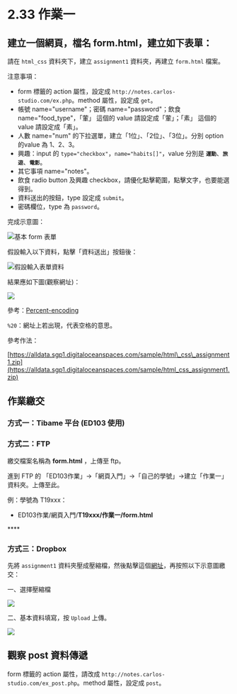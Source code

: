 # 2.33 作業一

## 建立一個網頁，檔名 form.html，建立如下表單：

請在 `html_css` 資料夾下，建立 `assignment1` 資料夾，再建立 `form.html` 檔案。

注意事項：

* form 標籤的 action 屬性，設定成 `http://notes.carlos-studio.com/ex.php`。method 屬性，設定成 `get`。
* 帳號 name="username"；密碼 name="password"；飲食 name="food\_type"，「葷」 這個的 value 請設定成「葷」；「素」 這個的 value 請設定成「素」。
* 人數 name="num" 的下拉選單，建立「1位」、「2位」、「3位」。分別 option 的value 為 1、2、3。
* 興趣：input 的 `type="checkbox"`，`name="habits[]"`，value 分別是 **`運動`**、**`旅遊`**、**`電影`**。
* 其它事項 name="notes"。
* 飲食 radio button 及興趣 checkbox，請優化點擊範圍，點擊文字，也要能選得到。
* 資料送出的按鈕，type 設定成 `submit`。
* 密碼欄位，type 為 `password`。

完成示意圖：

![&#x57FA;&#x672C; form &#x8868;&#x55AE;](../.gitbook/assets/habits_form.png)



假設輸入以下資料，點擊「資料送出」按鈕後：

![&#x5047;&#x8A2D;&#x8F38;&#x5165;&#x8868;&#x55AE;&#x8CC7;&#x6599;](../.gitbook/assets/send.png)

結果應如下圖\(觀察網址\)：

![](../.gitbook/assets/send_result%20%281%29.png)



參考：[Percent-encoding](https://en.wikipedia.org/wiki/Percent-encoding)

`%20`：網址上若出現，代表空格的意思。



參考作法：

[https://alldata.sgp1.digitaloceanspaces.com/sample/html\_css\_assignment1.zip](https://alldata.sgp1.digitaloceanspaces.com/sample/html_css_assignment1.zip)

## 作業繳交

### 方式一：Tibame 平台 \(ED103 使用\)



### 方式二：FTP

繳交檔案名稱為 **form.html** ，上傳至 ftp。

進到 FTP 的 「ED103作業」→「網頁入門」→「自己的學號」→建立「作業一」資料夾。上傳至此。

例：學號為 T19xxx：

* ED103作業/網頁入門/**T19xxx/作業一/form.html**

\*\*\*\*

### **方式三：Dropbox**

先將 `assignment1` 資料夾壓成壓縮檔，然後點擊這個[網址](https://www.dropbox.com/request/FfZC9jKUH872OdjoRONg)，再按照以下示意圖繳交：

一、選擇壓縮檔

![](../.gitbook/assets/1-zuo-ye-ya-suo-dang-shang-chuan-.png)

二、基本資料填寫，按 `Upload` 上傳。

![](../.gitbook/assets/2-zuo-ye-jiao-jiao-shi-yi-tu-.png)

## 觀察 post 資料傳遞

form 標籤的 action 屬性，請改成 `http://notes.carlos-studio.com/ex_post.php`。method 屬性，設定成 `post`。


